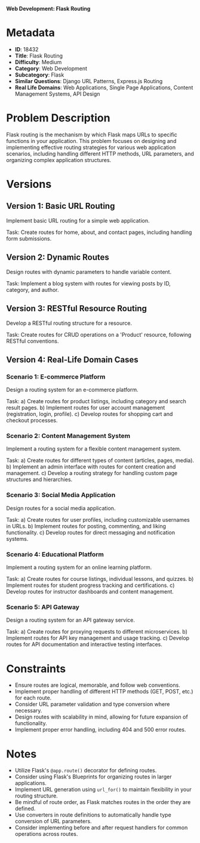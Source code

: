 **Web Development: Flask Routing**

# Metadata

- **ID**: 18432
- **Title**: Flask Routing
- **Difficulty**: Medium
- **Category**: Web Development
- **Subcategory**: Flask
- **Similar Questions**: Django URL Patterns, Express.js Routing
- **Real Life Domains**: Web Applications, Single Page Applications, Content Management Systems, API Design

# Problem Description

Flask routing is the mechanism by which Flask maps URLs to specific functions in your application. This problem focuses on designing and implementing effective routing strategies for various web application scenarios, including handling different HTTP methods, URL parameters, and organizing complex application structures.

# Versions

## Version 1: Basic URL Routing

Implement basic URL routing for a simple web application.

Task: Create routes for home, about, and contact pages, including handling form submissions.

## Version 2: Dynamic Routes

Design routes with dynamic parameters to handle variable content.

Task: Implement a blog system with routes for viewing posts by ID, category, and author.

## Version 3: RESTful Resource Routing

Develop a RESTful routing structure for a resource.

Task: Create routes for CRUD operations on a 'Product' resource, following RESTful conventions.

## Version 4: Real-Life Domain Cases

### Scenario 1: E-commerce Platform

Design a routing system for an e-commerce platform.

Task:
a) Create routes for product listings, including category and search result pages.
b) Implement routes for user account management (registration, login, profile).
c) Develop routes for shopping cart and checkout processes.

### Scenario 2: Content Management System

Implement a routing system for a flexible content management system.

Task:
a) Create routes for different types of content (articles, pages, media).
b) Implement an admin interface with routes for content creation and management.
c) Develop a routing strategy for handling custom page structures and hierarchies.

### Scenario 3: Social Media Application

Design routes for a social media application.

Task:
a) Create routes for user profiles, including customizable usernames in URLs.
b) Implement routes for posting, commenting, and liking functionality.
c) Develop routes for direct messaging and notification systems.

### Scenario 4: Educational Platform

Implement a routing system for an online learning platform.

Task:
a) Create routes for course listings, individual lessons, and quizzes.
b) Implement routes for student progress tracking and certifications.
c) Develop routes for instructor dashboards and content management.

### Scenario 5: API Gateway

Design a routing system for an API gateway service.

Task:
a) Create routes for proxying requests to different microservices.
b) Implement routes for API key management and usage tracking.
c) Develop routes for API documentation and interactive testing interfaces.

# Constraints

- Ensure routes are logical, memorable, and follow web conventions.
- Implement proper handling of different HTTP methods (GET, POST, etc.) for each route.
- Consider URL parameter validation and type conversion where necessary.
- Design routes with scalability in mind, allowing for future expansion of functionality.
- Implement proper error handling, including 404 and 500 error routes.

# Notes

- Utilize Flask's `@app.route()` decorator for defining routes.
- Consider using Flask's Blueprints for organizing routes in larger applications.
- Implement URL generation using `url_for()` to maintain flexibility in your routing structure.
- Be mindful of route order, as Flask matches routes in the order they are defined.
- Use converters in route definitions to automatically handle type conversion of URL parameters.
- Consider implementing before and after request handlers for common operations across routes.
